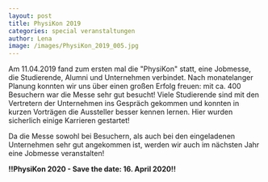 ```yaml
---
layout: post
title: PhysiKon 2019
categories: special veranstaltungen
author: Lena
image: /images/PhysiKon_2019_005.jpg
---
```


Am 11.04.2019 fand zum ersten mal die "PhysiKon" statt, eine Jobmesse, die Studierende, Alumni und Unternehmen verbindet. Nach monatelanger Planung konnten wir uns über einen großen Erfolg freuen: mit ca. 400 Besuchern war die Messe sehr gut besucht! Viele Studierende sind mit den Vertretern der Unternehmen ins Gespräch gekommen und konnten in kurzen Vorträgen die Aussteller besser kennen lernen. Hier wurden sicherlich einige Karrieren gestartet!

Da die Messe sowohl bei Besuchern, als auch bei den eingeladenen Unternehmen sehr gut angekommen ist, werden wir auch im nächsten Jahr eine Jobmesse veranstalten! 

**!!PhysiKon 2020 - Save the date: 16. April 2020!!**
